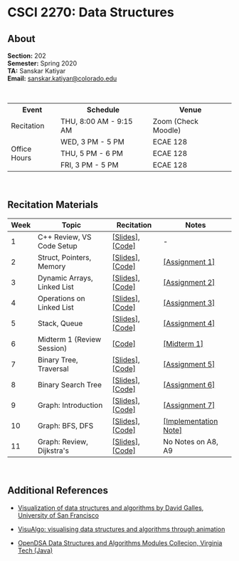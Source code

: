 # CSCI 2270: Data Structures

## About

**Section:** 202 <br />
**Semester:** Spring 2020 <br />
**TA:** Sanskar Katiyar <br />
**Email:** sanskar.katiyar@colorado.edu <br />

<br />

<table>
    <tr>
        <th>Event</th>
        <th>Schedule</th>
        <th>Venue</th>
    </tr>
    <tr>
        <td>Recitation</td>
        <td>THU, 8:00 AM - 9:15 AM</td>
        <td>Zoom (Check Moodle)</td>
    </tr>
    <tr>
        <td rowspan = "3" valign = "center">Office Hours</td>
        <td>WED, 3 PM - 5 PM</td>
        <td>ECAE 128</td>
    </tr>
    <tr>
        <td>THU, 5 PM - 6 PM </td>
        <td>ECAE 128</td>
    </tr>
    <tr>
        <td>FRI, 3 PM - 5 PM</td>
        <td>ECAE 128</td>
    </tr>
    
</table>

<br />

## Recitation Materials

| Week | Topic | Recitation | Notes 
 ----- | ----- | ---------- | ----- 
1 | C++ Review, VS Code Setup | [[Slides]](./content/01/REC_PPT_01.pdf), [[Code]](https://github.com/sanskarkatiyar/CSCI2270/tree/master/content/01/code) | -
2 | Struct, Pointers, Memory | [[Slides]](./content/02/REC_PPT_02.pdf), [[Code]](https://github.com/sanskarkatiyar/CSCI2270/tree/master/content/02/code)| [[Assignment 1]](./content/notes/A_01.pdf)
3 | Dynamic Arrays, Linked List | [[Slides]](./content/03/REC_PPT_03.pdf), [[Code]](https://github.com/sanskarkatiyar/CSCI2270/tree/master/content/03/code)| [[Assignment 2]](./content/notes/A_02.pdf)
4 | Operations on Linked List | [[Slides]](./content/04/REC_PPT_04.pdf), [[Code]](https://github.com/sanskarkatiyar/CSCI2270/tree/master/content/04/code)| [[Assignment 3]](./content/notes/A_03.pdf)
5 | Stack, Queue | [[Slides]](./content/05/REC_PPT_05.pdf), [[Code]](https://github.com/sanskarkatiyar/CSCI2270/tree/master/content/05/code)| [[Assignment 4]](./content/notes/A_04.pdf)
6 | Midterm 1 (Review Session) | [[Code]](https://github.com/sanskarkatiyar/CSCI2270/tree/master/content/06/code)| [[Midterm 1]](./content/06/M_01.pdf)
7 | Binary Tree, Traversal |  [[Slides]](./content/07/REC_PPT_07.pdf), [[Code]](https://github.com/sanskarkatiyar/CSCI2270/tree/master/content/07/code) | [[Assignment 5]](./content/notes/A_05.pdf)
8 | Binary Search Tree |  [[Slides]](./content/08/REC_PPT_08.pdf), [[Code]](https://github.com/sanskarkatiyar/CSCI2270/tree/master/content/08/code)  | [[Assignment 6]](./content/notes/A_06.pdf)
9 | Graph: Introduction |  [[Slides]](./content/09/REC_PPT_09.pdf), [[Code]](https://github.com/sanskarkatiyar/CSCI2270/tree/master/content/09/code)  | [[Assignment 7]](./content/notes/A_07.pdf)
10 | Graph: BFS, DFS |  [[Slides]](./content/10/REC_PPT_10.pdf), [[Code]](https://github.com/sanskarkatiyar/CSCI2270/tree/master/content/10/code)  | [[Implementation Note]](./content/10/graph_implementation_note.pdf)
11 | Graph: Review, Dijkstra's |  [[Slides]](./content/11/REC_PPT_11.pdf), [[Code]](https://github.com/sanskarkatiyar/CSCI2270/tree/master/content/11/code)  | No Notes on A8, A9
<!-- 
12 | Hashing |  [[Slides]](./content/12/REC_PPT_12.pdf), [[Code]](https://github.com/sanskarkatiyar/CSCI2270/tree/master/content/12/code/hashing/)  | No Notes on A9
-->
<!-- 
12 | Midterm 2 (Review) | [[Code]](https://github.com/sanskarkatiyar/CSCI2270/tree/master/content/12/code/midterm_2/)  | [Midterm 2] 
-->
<!-- 
13 | Priority Queue, Heap | [[Code]](https://github.com/sanskarkatiyar/CSCI2270/tree/master/content/13/code/)  | - 
-->

<br />

## Additional References

- [Visualization of data structures and algorithms by David Galles, University of San Francisco](https://www.cs.usfca.edu/~galles/visualization/Algorithms.html)

- [VisuAlgo: visualising data structures and algorithms through animation](https://visualgo.net/en)

- [OpenDSA Data Structures and Algorithms Modules Collecion, Virginia Tech (Java)](https://opendsa-server.cs.vt.edu/ODSA/Books/Everything/html/index.html)